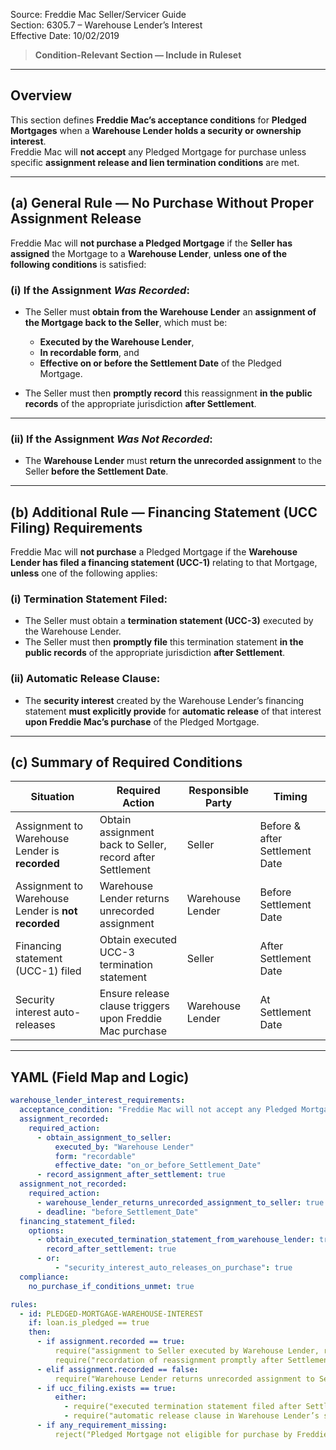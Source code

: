 Source: Freddie Mac Seller/Servicer Guide  
Section: 6305.7 – Warehouse Lender’s Interest  
Effective Date: 10/02/2019  

> **Condition-Relevant Section — Include in Ruleset**

---

## Overview

This section defines **Freddie Mac’s acceptance conditions** for **Pledged Mortgages** when a **Warehouse Lender holds a security or ownership interest**.  
Freddie Mac will **not accept** any Pledged Mortgage for purchase unless specific **assignment release and lien termination conditions** are met.

---

## (a) General Rule — No Purchase Without Proper Assignment Release

Freddie Mac will **not purchase a Pledged Mortgage** if the **Seller has assigned** the Mortgage to a **Warehouse Lender**, **unless one of the following conditions** is satisfied:

### (i) If the Assignment *Was Recorded*:
- The Seller must **obtain from the Warehouse Lender** an **assignment of the Mortgage back to the Seller**, which must be:
  - **Executed by the Warehouse Lender**,  
  - **In recordable form**, and  
  - **Effective on or before the Settlement Date** of the Pledged Mortgage.

- The Seller must then **promptly record** this reassignment **in the public records** of the appropriate jurisdiction **after Settlement**.

---

### (ii) If the Assignment *Was Not Recorded*:
- The **Warehouse Lender** must **return the unrecorded assignment** to the Seller **before the Settlement Date**.

---

## (b) Additional Rule — Financing Statement (UCC Filing) Requirements

Freddie Mac will **not purchase** a Pledged Mortgage if the **Warehouse Lender has filed a financing statement (UCC-1)** relating to that Mortgage, **unless** one of the following applies:

### (i) Termination Statement Filed:
- The Seller must obtain a **termination statement (UCC-3)** executed by the Warehouse Lender.  
- The Seller must then **promptly file** this termination statement **in the public records** of the appropriate jurisdiction **after Settlement**.

### (ii) Automatic Release Clause:
- The **security interest** created by the Warehouse Lender’s financing statement **must explicitly provide** for **automatic release** of that interest **upon Freddie Mac’s purchase** of the Pledged Mortgage.

---

## (c) Summary of Required Conditions

| Situation | Required Action | Responsible Party | Timing |
|------------|----------------|------------------|---------|
| Assignment to Warehouse Lender is **recorded** | Obtain assignment back to Seller, record after Settlement | Seller | Before & after Settlement Date |
| Assignment to Warehouse Lender is **not recorded** | Warehouse Lender returns unrecorded assignment | Warehouse Lender | Before Settlement Date |
| Financing statement (UCC-1) filed | Obtain executed UCC-3 termination statement | Seller | After Settlement Date |
| Security interest auto-releases | Ensure release clause triggers upon Freddie Mac purchase | Warehouse Lender | At Settlement Date |

---

## YAML (Field Map and Logic)
```yaml
warehouse_lender_interest_requirements:
  acceptance_condition: "Freddie Mac will not accept any Pledged Mortgage unless Warehouse Lender’s interest is released."
  assignment_recorded:
    required_action:
      - obtain_assignment_to_seller:
          executed_by: "Warehouse Lender"
          form: "recordable"
          effective_date: "on_or_before_Settlement_Date"
      - record_assignment_after_settlement: true
  assignment_not_recorded:
    required_action:
      - warehouse_lender_returns_unrecorded_assignment_to_seller: true
      - deadline: "before_Settlement_Date"
  financing_statement_filed:
    options:
      - obtain_executed_termination_statement_from_warehouse_lender: true
        record_after_settlement: true
      - or:
          - "security_interest_auto_releases_on_purchase": true
  compliance:
    no_purchase_if_conditions_unmet: true

rules:
  - id: PLEDGED-MORTGAGE-WAREHOUSE-INTEREST
    if: loan.is_pledged == true
    then:
      - if assignment.recorded == true:
          require("assignment to Seller executed by Warehouse Lender, recordable, effective on/before Settlement Date")
          require("recordation of reassignment promptly after Settlement")
      - elif assignment.recorded == false:
          require("Warehouse Lender returns unrecorded assignment to Seller before Settlement")
      - if ucc_filing.exists == true:
          either:
            - require("executed termination statement filed after Settlement")
            - require("automatic release clause in Warehouse Lender’s security interest upon purchase")
      - if any_requirement_missing:
          reject("Pledged Mortgage not eligible for purchase by Freddie Mac")
